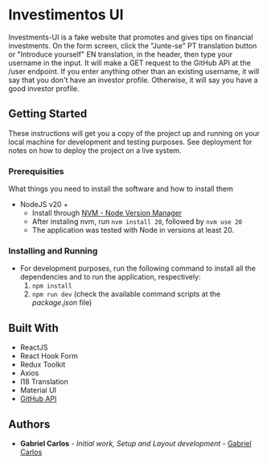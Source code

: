 # Investimentos UI

Investments-UI is a fake website that promotes and gives tips on  financial investments.
On the form screen, click the "Junte-se" PT translation button or "Introduce yourself" EN translation, in the header, then type your username in the input. It will make a GET request to the GitHub API at the /user endpoint. If you enter anything other than an existing username, it will say that you don't have an investor profile. Otherwise, it will say you have a good investor profile.

## Getting Started

These instructions will get you a copy of the project up and running on your local machine for development and testing purposes. See deployment for notes on how to deploy the project on a live system.

### Prerequisities

What things you need to install the software and how to install them

* NodeJS v20 +
    - Install through [NVM - Node Version Manager](https://github.com/nvm-sh/nvm)
    - After instaling nvm, run ```nvm install 20```, followed by ```nvm use 20```
    - The application was tested with Node in versions at least 20.

### Installing and Running

* For development purposes, run the following command to install all the dependencies and to run the application, respectively:
  1. ```npm install```
  2. ``` npm run dev ``` (check the available command scripts at the *package.json* file)

## Built With

* ReactJS
* React Hook Form
* Redux Toolkit
* Axios
* I18 Translation 
* Material UI
* [GitHub API](https://docs.github.com/en/rest) 

## Authors

* **Gabriel Carlos** - *Initial work, Setup and Layout development* - [Gabriel Carlos](https://github.com/gabrielcarlossl)
